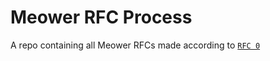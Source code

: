 # Meower RFC Process
A repo containing all Meower RFCs made according to [`RFC 0`](https://github.com/meower-media-co/RFC/blob/main/RFC0.md)
